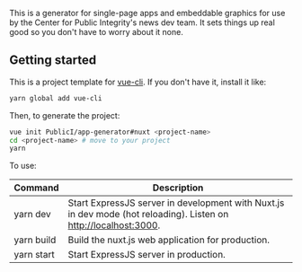 This is a generator for single-page apps and embeddable graphics for use by the Center for Public Integrity's news dev team. It sets things up real good so you don't have to worry about it none.

## Getting started

This is a project template for [vue-cli](https://github.com/vuejs/vue-cli). If you don't have it, install it like:

```bash
yarn global add vue-cli
```

Then, to generate the project:

```bash
vue init PublicI/app-generator#nuxt <project-name>
cd <project-name> # move to your project
yarn
```

To use:

| Command | Description |
|---------|-------------|
| yarn dev | Start ExpressJS server in development with Nuxt.js in dev mode (hot reloading). Listen on [http://localhost:3000](http://localhost:3000). |
| yarn build | Build the nuxt.js web application for production. |
| yarn start | Start ExpressJS server in production. |
